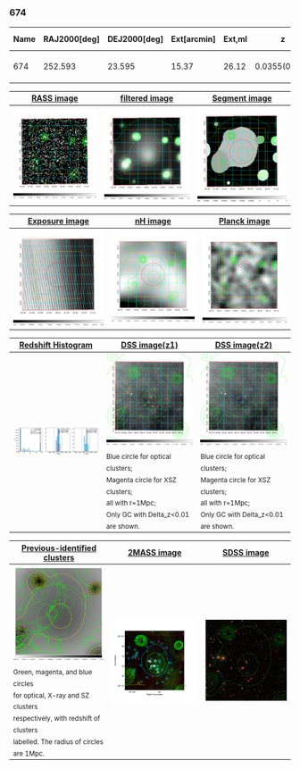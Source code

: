 <div STYLE="page-break-after: always;"></div>

### 674

|Name|RAJ2000[deg]|DEJ2000[deg] |Ext[arcmin]| Ext,ml | z | z_src| C|GC(XSZ,Delta_z<0.01)| GC(OPT,Delta_z<0.01)|GC| R_sig[arcmin] | R500[arcmin] | R500[Mpc]| CRsig[c/s] | CR500[c/s] |L500[1E44 erg/s]|F500[1E-12 erg/s/cm^2]| M500[1E14 Msun]|Tx[keV]|Cnt_sig|Beta|Rc[arcmin]|Comment|Alias|
|---|---|---|---|---|---|------|---|--------|---------|----------|---|---|---|---|---|---|---|---|---|---|---|---|---|---|
|674| 252.593| 23.595| 15.37| 26.12| 0.0355(0.005)| z1, z_opt| S| -| N| C, N, W| 38.620| 14.816| 0.628| 0.295(0.064)| 0.274(0.059)| 0.130(0.061)| 4.448(2.086)| 0.73(0.18)| 1.78(0.27)| 229.3| 0.501(-0.001+0.003)| 6.258(-0.143+0.353)| -| t537|

|[RASS image](../image/674/674_img.pdf)|[filtered image](../image/674/674_fil.pdf)|[Segment image](../image/674/674_seg.pdf)|
|-------------------|--------------------|-------------------|
| <img src="../image/674/674_img.png" width="300">  | <img src="../image/674/674_fil.png" width="300">   | <img src="../image/674/674_seg.png" width="300">  |

|[Exposure image](../image/674/674_mex.pdf)| [nH image](../image/674/674_nh.pdf)| [Planck image](../image/674/674_p.pdf)|
|-------------------|--------------------|-------------------|
|<img src="../image/674/674_mex.png" width="300">   | <img src="../image/674/674_nh.png" width="300">    | <img src="../image/674/674_p.png" width="300"> |

|[Redshift Histogram](../image/674/674_zg.pdf) | [DSS image(z1)](../image/674/674_dss_z1.pdf)      |  [DSS image(z2)](../image/674/674_dss_z2.pdf)    |
|-------------------|--------------------|-------------------|
|<img src="../image/674/674_zg.png" width="300"> |<img src="../image/674/674_dss_z1.png" width="300"> <sub><br>Blue circle for optical clusters; <br>Magenta circle for XSZ clusters; <br>all with r=1Mpc; <br>Only GC with Delta_z<0.01 are shown. </sub>| <img src="../image/674/674_dss_z2.png" width="300"><sub><br>Blue circle for optical clusters; <br>Magenta circle for XSZ clusters; <br>all with r=1Mpc; <br>Only GC with Delta_z<0.01 are shown. </sub> |

|[Previous-identified clusters](../image/674/674_gc.pdf) | [2MASS image](../image/674/674_2mass.pdf)      |[SDSS image](../image/674/674_sdss.pdf)   |
|-------------------|-------------------|-------------------|
|<img src=../image/674/674_gc.png width="300"> <br><sub>Green, magenta, and blue circles <br>for optical, X-ray and SZ clusters <br>respectively, with redshift of clusters <br>labelled. The radius of circles <br>are 1Mpc.</sub>|<img src="../image/674/674_2mass.png" width="300">  | <img src="../image/674/674_sdss.png" width="300">  |




